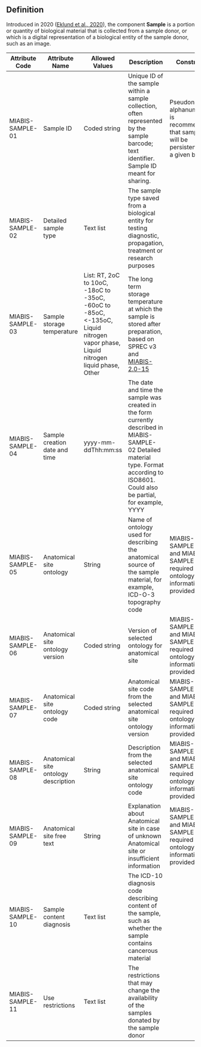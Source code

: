 ## Definition

Introduced in 2020 ([Eklund et al., 2020](https://www.liebertpub.com/doi/10.1089/bio.2019.0129)), the component <strong>Sample</strong> is a portion or quantity of biological material that is collected from a sample donor, or which is a digital representation of a biological entity of the sample donor, such as an image. 

| Attribute Code | Attribute Name | Allowed Values | Description | Constraints | Cardinality | 
| --- | --- | --- | --- | --- | --- |
| MIABIS-SAMPLE-01 | Sample ID | Coded string | Unique ID of the sample within a sample collection, often represented by the sample barcode; text identifier. Sample ID meant for sharing. | Pseudonymized, alphanumeric. It is recommended that sample IDs will be persistent within a given biobank. | 1 |
| MIABIS-SAMPLE-02| Detailed sample type| Text list| The sample type saved from a biological entity for testing diagnostic, propagation, treatment or research purposes| | 1|
| MIABIS-SAMPLE-03| Sample storage temperature| List: RT, 2oC to 10oC, -18oC to -35oC, -60oC to -85oC, <-135oC, Liquid nitrogen vapor phase, Liquid nitrogen liquid phase, Other| The long term storage temperature at which the sample is stored after preparation, based on SPREC v3 and [MIABIS-2.0-15](Structured-data-and-lists.md#storage-temperature)| | 0|
| MIABIS-SAMPLE-04| Sample creation date and time| yyyy-mm-ddThh:mm:ss| The date and time the sample was created in the form currently described in MIABIS-SAMPLE-02 Detailed material type. Format according to ISO8601. Could also be partial, for example, YYYY| | 0|
| MIABIS-SAMPLE-05| Anatomical site ontology| String| Name of ontology used for describing the anatomical source of the sample material, for example, ICD-O-3 topography code| MIABIS-SAMPLE-05 and MIABIS-SAMPLE-06 are required if any ontology information is provided| 0/1|
| MIABIS-SAMPLE-06| Anatomical site ontology version| Coded string| Version of selected ontology for anatomical site| MIABIS-SAMPLE-05 and MIABIS-SAMPLE-06 are required if any ontology information is provided| 0/1|
| MIABIS-SAMPLE-07| Anatomical site ontology code| Coded string| Anatomical site code from the selected anatomical site ontology version| MIABIS-SAMPLE-05 and MIABIS-SAMPLE-06 are required if any ontology information is provided| 0|
| MIABIS-SAMPLE-08| Anatomical site ontology description| String| Description from the selected anatomical site ontology code| MIABIS-SAMPLE-05 and MIABIS-SAMPLE-06 are required if any ontology information is provided| 0|
| MIABIS-SAMPLE-09| Anatomical site free text| String| Explanation about Anatomical site in case of unknown Anatomical site or insufficient information| MIABIS-SAMPLE-05 and MIABIS-SAMPLE-06 are required if any ontology information is provided| 0|
| MIABIS-SAMPLE-10| Sample content diagnosis| Text list| The ICD-10 diagnosis code describing content of the sample, such as whether the sample contains cancerous material | | 0...n|
| MIABIS-SAMPLE-11| Use restrictions| Text list| The restrictions that may change the availability of the samples donated by the sample donor| | 0...n|
